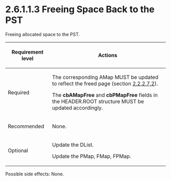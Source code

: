<html dir="LTR" xmlns:mshelp="http://msdn.microsoft.com/mshelp" xmlns:ddue="http://ddue.schemas.microsoft.com/authoring/2003/5" xmlns:xlink="http://www.w3.org/1999/xlink" xmlns:tool="http://www.microsoft.com/tooltip">
    <head>
        <meta http-equiv="Content-Type" content="text/html; CHARSET=utf-8"></meta>
        <meta name="save" content="history"></meta>
        <title>2.6.1.1.3 Freeing Space Back to the PST</title>
        <xml>
            <mshelp:toctitle title="2.6.1.1.3 Freeing Space Back to the PST"></mshelp:toctitle>
            <mshelp:rltitle title="[MS-PST]: Freeing Space Back to the PST"></mshelp:rltitle>
            <mshelp:keyword index="A" term="f6d29a6c-5e1e-4b09-a28d-d6f87f334f8e"></mshelp:keyword>
            <mshelp:attr name="DCSext.ContentType" value="open specification"></mshelp:attr>
            <mshelp:attr name="AssetID" value="f6d29a6c-5e1e-4b09-a28d-d6f87f334f8e"></mshelp:attr>
            <mshelp:attr name="TopicType" value="kbRef"></mshelp:attr>
            <mshelp:attr name="DCSext.Title" value="[MS-PST]: Freeing Space Back to the PST" />
        </xml>
    </head>
    <body>
        <div id="header">
            <h1 class="heading">2.6.1.1.3 Freeing Space Back to the PST</h1>
        </div>
        <div id="mainSection">
            <div id="mainBody">
                <div id="allHistory" class="saveHistory"></div>
                <div id="sectionSection0" class="section" name="collapseableSection">
                    

<p>Freeing allocated space to the PST.</p>

<table>
 <thead>
  <tr>
   <th>
   <p>Requirement level</p>
   </th>
   <th>
   <p><b><span>Actions</span></b></p>
   </th>
  </tr>
 </thead>
 <tr>
  <td>
  <p>Required</p>
  </td>
  <td>
  <p>The corresponding AMap MUST be updated to reflect the
  freed page (section <a href="60466ef4-af15-49b6-8413-b3a72f0e9bdb.html">2.2.2.7.2</a>).</p>
  <p>The <b>cbAMapFree</b> and <b>cbPMapFree</b> fields in
  the HEADER.ROOT structure MUST be updated accordingly.</p>
  </td>
 </tr>
 <tr>
  <td>
  <p>Recommended</p>
  </td>
  <td>
  <p>None.</p>
  </td>
 </tr>
 <tr>
  <td>
  <p>Optional</p>
  </td>
  <td>
  <p>Update the DList.</p>
  <p>Update the PMap, FMap, FPMap.</p>
  </td>
 </tr>
</table>

<p>Possible side effects: None.</p>
                </div>
            </div>
        </div>
    </body>
</html>